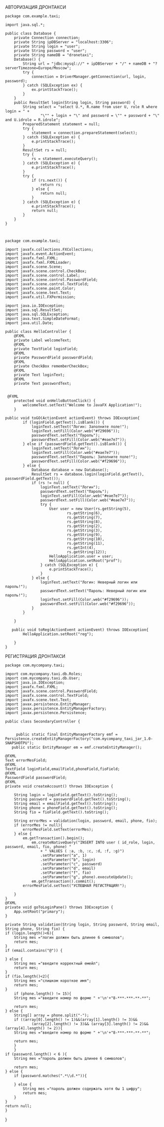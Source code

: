 АВТОРИЗАЦИЯ ДРОНТАКСИ


    package com.example.taxi;

    import java.sql.*;

    public class Database {
        private Connection connection;
        private String ipDBServer = "localhost:3306";
        private String login = "user";
        private String password = "user";
        private String nameDB = "dronetaxi";
        Database() {
            String url = "jdbc:mysql://" + ipDBServer + "/" + nameDB + "?serverTimezone=Europe/Moscow";
            try {
                connection = DriverManager.getConnection(url, login, password);
            } catch (SQLException ex) {
                ex.printStackTrace();
            }
        }
        public ResultSet login(String login, String password) {
            String select = "select U.*, R.name from user U, role R where login = " +
                    "\"" + login + "\" and password = \"" + password + "\" and U.idrole = R.idrole";
            PreparedStatement statement = null;
            try {
                statement = connection.prepareStatement(select);
            } catch (SQLException e) {
                e.printStackTrace();
            }
            ResultSet rs = null;
            try {
                rs = statement.executeQuery();
            } catch (SQLException e) {
                e.printStackTrace();
            }
            try {
                if (rs.next()) {
                    return rs;
                } else {
                    return null;
                }
            } catch (SQLException e) {
                e.printStackTrace();
                return null;
            }
        }
    }



    package com.example.taxi;

    import javafx.collections.FXCollections;
    import javafx.event.ActionEvent;
    import javafx.fxml.FXML;
    import javafx.fxml.FXMLLoader;
    import javafx.scene.Scene;
    import javafx.scene.control.CheckBox;
    import javafx.scene.control.Label;
    import javafx.scene.control.PasswordField;
    import javafx.scene.control.TextField;
    import javafx.scene.paint.Color;
    import javafx.scene.text.Text;
    import javafx.util.FXPermission;

    import java.io.IOException;
    import java.sql.ResultSet;
    import java.sql.SQLException;
    import java.text.SimpleDateFormat;
    import java.util.Date;

    public class HelloController {
        @FXML
        private Label welcomeText;
        @FXML
        private TextField loginField;
        @FXML
        private PasswordField passwordField;
        @FXML
        private CheckBox rememberCheckBox;
        @FXML
        private Text loginText;
        @FXML
        private Text passwordText;


     @FXML
        protected void onHelloButtonClick() {
            welcomeText.setText("Welcome to JavaFX Application!");
        }

    public void toGO(ActionEvent actionEvent) throws IOException{
            if (loginField.getText().isBlank()) {
                loginText.setText("Логин: Заполните поле!");
                loginText.setFill(Color.web("#f29696"));
                passwordText.setText("Пароль");
                passwordText.setFill(Color.web("#eae7e7"));
            } else if (passwordField.getText().isBlank()) {
                loginText.setText("Логин");
                loginText.setFill(Color.web("#eae7e7"));
                passwordText.setText("Пароль: Заполните поле!");
                passwordText.setFill(Color.web("#f29696"));
            } else {
                Database database = new Database();
                ResultSet rs = database.login(loginField.getText(), passwordField.getText());
                if (rs != null) {
                    loginText.setText("Логин");
                    passwordText.setText("Пароль");
                    loginText.setFill(Color.web("#eae7e7"));
                    passwordText.setFill(Color.web("#eae7e7"));
                    try {
                        User user = new User(rs.getString(5),
                                rs.getString(6),
                                rs.getString(7),
                                rs.getString(8),
                                rs.getString(2),
                                rs.getString(3),
                                rs.getString(9),
                                rs.getString(10),
                                rs.getString(11),
                                rs.getInt(4),
                                rs.getString(12));
                        HelloApplication.user = user;
                        HelloApplication.setRoot("prof");
                    } catch (SQLException e) {
                        e.printStackTrace();
                    }
                } else {
                    loginText.setText("Логин: Неверный логин или пароль!");
                    passwordText.setText("Пароль: Неверный логин или пароль!");
                    loginText.setFill(Color.web("#f29696"));
                    passwordText.setFill(Color.web("#f29696"));
                }
            }

        }

       public void toReg(ActionEvent actionEvent) throws IOException{
            HelloApplication.setRoot("reg");

        }
    }
    
    
    
    
    
   РЕГИСТРАЦИЯ ДРОНТАКСИ
    
    package com.mycompany.taxi;

    import com.mycompany.taxi.db.Roles;
    import com.mycompany.taxi.db.User;
    import java.io.IOException;
    import javafx.fxml.FXML;
    import javafx.scene.control.PasswordField;
    import javafx.scene.control.TextField;
    import javafx.scene.text.Text;
    import javax.persistence.EntityManager;
    import javax.persistence.EntityManagerFactory;
    import javax.persistence.Persistence;

    public class SecondaryController {
         
         
         public static final EntityManagerFactory emf = Persistence.createEntityManagerFactory("com.mycompany_taxi_jar_1.0-SNAPSHOTPU");
       public static EntityManager em = emf.createEntityManager();

    @FXML
    Text errorMesField;
    @FXML
    TextField loginField,emailField,phoneField,fioField;
    @FXML
    PasswordField passwordField;
    @FXML
    private void createAccount() throws IOException {
        
        String login = loginField.getText().toString();
        String password = passwordField.getText().toString();
        String email = emailField.getText().toString();
        String phone = phoneField.getText().toString();
        String fio = fioField.getText().toString();
        
        String errorMes = validation(login, password, email, phone, fio);
        if (errorMes != null){
            errorMesField.setText(errorMes);
        } else {
            em.getTransaction().begin();
                em.createNativeQuery("INSERT INTO user ( id_role, login, password, email, fio, phone) "
                    + " VALUES ( :a, :b, :c, :d, :f, :g)")
                    .setParameter("a", 1)
                    .setParameter("b", login)
                    .setParameter("c", password)
                    .setParameter("d", email)
                    .setParameter("f", fio)
                    .setParameter("g", phone).executeUpdate();
                em.getTransaction().commit();
            errorMesField.setText("УСПЕШНАЯ РЕГИСТРАЦИЯ!");

        }
    }
    @FXML
    private void goToLoginPane() throws IOException {
        App.setRoot("primary");
    }

    private String validation(String login, String password, String email, String phone, String fio) {
    if (login.length()<6){
        String mes ="логин должен быть длинее 6 символов";
        return mes;     
    }
    if (email.contains("@")) {

    } else {
        String mes ="введите корректный емейл";
        return mes;
    }
    if (fio.length()<2){
        String mes ="слишком короткое имя";
        return mes;
    }
        if (phone.length() != 15){   
        String mes ="введите номер по форме " +'\n'+"8-***-***-**-**";
        
        return mes;
    } else {
        String[] array = phone.split("-");
        if ((array[0].length() != 1)&&(array[1].length() != 3)&& 
                (array[2].length() != 3)&& (array[3].length() != 2)&& (array[4].length() != 2)){
        String mes ="введите номер по форме " +'\n'+"8-***-***-**-**";
        
        return mes;
        }
        }
    if (password.length() < 6 ){   
        String mes ="пароль должен быть длинее 6 символов";
        
        return mes;
    } else {
        if (password.matches(".*\\d.*")){
            
        } else {
            String mes ="пароль должен содержать хотя бы 1 цифру";
            return mes;
        }
    }
    return null;
    }

    
}
    
